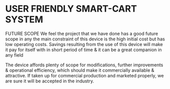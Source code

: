 #  USER FRIENDLY SMART-CART SYSTEM

FUTURE SCOPE
We feel the project that we have done has a good future scope in any the main constraint of this device is the high initial cost but has low operating costs. 
Savings resulting from the use of this device will make it pay for itself with in short period of time & it can be a great companion in any field 
	
 The device affords plenty of scope for modifications, further improvements & operational efficiency, which should make it commercially available & attractive. If taken up for commercial production and marketed properly, we are sure it will be accepted in the industry.
